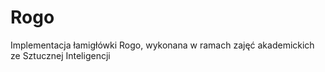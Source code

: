 # Rogo
Implementacja łamigłówki Rogo, wykonana w ramach zajęć akademickich ze Sztucznej Inteligencji
